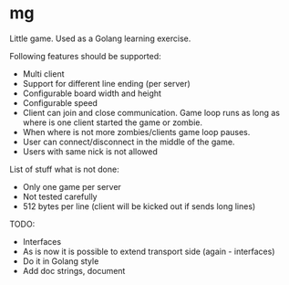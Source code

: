 # mg

Little game. Used as a Golang learning exercise.

Following features should be supported:
* Multi client
* Support for different line ending (per server)
* Configurable board width and height
* Configurable speed
* Client can join and close communication. Game loop runs
as long as where is one client started the game or zombie.
* When where is not more zombies/clients game loop pauses.
* User can connect/disconnect in the middle of the game.
* Users with same nick is not allowed


List of stuff what is not done:
* Only one game per server
* Not tested carefully
* 512 bytes per line (client will be kicked out if sends long lines)


TODO:
* Interfaces
* As is now it is possible to extend transport side (again - interfaces)
* Do it in Golang style
* Add doc strings, document

